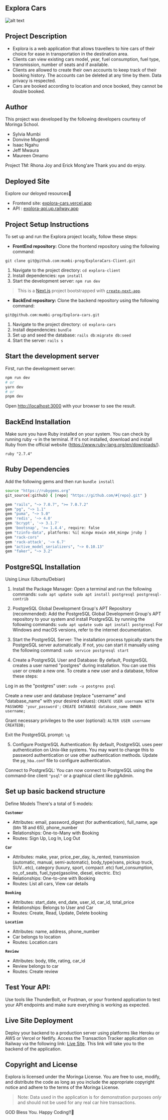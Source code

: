 ## Explora Cars
![alt text](https://github.com/mumbi-prog/ExploraCars-Client/blob/development/public/explora.jpeg?raw=true)
## Project Description

- Explora is a web application that allows travellers to hire cars of their choice for ease in transportation in the destination area. 
- Clients can view existing cars model, year, fuel consumption, fuel type, transmission, number of seats and if available. 
- Clients are allowed to create their own accounts to keep track of their booking history. The accounts can be deleted at any time by them. Data privacy is respected.
- Cars are booked according to location and once booked, they cannot be double booked.
  
## Author

This project was developed by the following developers courtesy of Moringa School.
- Sylvia Mumbi
- Donvine Mugendi
- Isaac Ngahu
- Jeff Mwaura
- Maureen Omamo 

Project TM: Rhona Joy and Erick Mong'are Thank you and do enjoy.

## Deployed Site
Explore our deloyed resources🚀 
- Frontend site: [explora-cars.vercel.app](https://explora-cars.vercel.app/)
- API : [explora-api.up.railway.app](https://explora-api.up.railway.app)

## Project Setup Instructions

To set up and run the Explora project locally, follow these steps:
- **FrontEnd repository:** Clone the frontend repository using the following command:
```
git clone git@github.com:mumbi-prog/ExploraCars-Client.git
```
1. Navigate to the project directory: `cd explora-client`
2. Install dependencies: `npm install`
3. Start the development server: `npm run dev`

> This is a [Next.js](https://nextjs.org/) project bootstrapped with [`create-next-app`](https://github.com/vercel/next.js/tree/canary/packages/create-next-app).
   
- **BackEnd repository:**  Clone the backend repository using the following command:
```
git@github.com:mumbi-prog/Explora-cars.git
```
1. Navigate to the project directory: `cd explora-cars`
2. Install dependencies: `bundle`
3. Set up and seed the database: `rails db:migrate db:seed`
4. Start the server: `rails s`

## Start the development server

First, run the development server:

```bash
npm run dev
# or
yarn dev
# or
pnpm dev
```

Open [http://localhost:3000](http://localhost:3000) with your browser to see the result.

## BackEnd Installation

Make sure you have Ruby installed on your system. You can check by running ruby -v in the terminal. If it's not installed, download and install Ruby from the official website (https://www.ruby-lang.org/en/downloads/).

`ruby "2.7.4"`

## Ruby Dependencies

Add the following gems and then run `bundle install`

```bash
source "https://rubygems.org"
git_source(:github) { |repo| "https://github.com/#{repo}.git" }

gem "rails", "~> 7.0.7", ">= 7.0.7.2"
gem "pg", "~> 1.1"
gem "puma", "~> 5.0"
gem 'redis', '~> 4.0'
gem 'bcrypt', '~> 3.1.7'
gem 'bootsnap', '>= 1.4.4', require: false
gem "tzinfo-data", platforms: %i[ mingw mswin x64_mingw jruby ]
gem "rack-cors"
gem 'rack-attack', '~> 6.7'
gem "active_model_serializers", "~> 0.10.13"
gem "faker", "~> 3.2"
```

## PostgreSQL Installation

Using Linux (Ubuntu/Debian)

1. Install the Package Manager: Open a terminal and run the following commands:
`sudo apt update sudo apt install postgresql postgresql-contrib`

2. PostgreSQL Global Development Group's APT Repository (recommended): Add the PostgreSQL Global Development Group's APT repository to your system and install PostgreSQL by running the following commands: `sudo apt update sudo apt install postgresql`
For Windows and macOS versions, refer to the internet documentation.

3. Start the PostgreSQL Server: The installation process typically starts the PostgreSQL server automatically. 
If not, you can start it manually using the following command: `sudo service postgresql start`

4. Create a PostgreSQL User and Database: By default, PostgreSQL creates a user named "postgres" during installation. 
You can use this user or create a new one. To create a new user and a database, follow these steps:

Log in as the "postgres" user: `sudo -u postgres psql`

Create a new user and database (replace "username" and "database_name" with your desired values): 
`CREATE USER username WITH PASSWORD 'your_password';`
`CREATE DATABASE database_name OWNER username;`

Grant necessary privileges to the user (optional): `ALTER USER username CREATEDB;`

Exit the PostgreSQL prompt: `\q`

5. Configure PostgreSQL Authentication: By default, PostgreSQL uses peer authentication on Unix-like systems. 
You may want to change this to password authentication or use other authentication methods. Update the `pg_hba.conf` file to configure authentication.

Connect to PostgreSQL: You can now connect to PostgreSQL using the command-line client `"psql"` or a graphical client like pgAdmin.

## Set up basic backend structure

Define Models
There's a total of 5 models:

**`Customer`**

- Attributes: email, password_digest (for authentication), full_name, age (btn 18 and 65), phone_number
- Relationships: One-to-Many with Booking
- Routes: Sign Up, Log In, Log Out

**`Car`**

- Attributes: make, year, price_per_day, is_rented, transmission (automatic, manual, semi-automatic), body_type(vans, pickup truck, SUV…etc), category (luxury, sport, compact .etc) fuel_consumption, no_of_seats, fuel_type(gasoline, diesel, electric. Etc)
- Relationships: One-to-one with Booking 
- Routes: List all cars, View car details

**`Booking`**

- Attributes: start_date, end_date, user_id, car_id, total_price
- Relationships: Belongs to User and Car
- Routes: Create, Read, Update, Delete booking

**`Location`**

- Attributes: name, address, phone_number
- Car belongs to location
- Routes: Location.cars

**`Review`**
- Attributes: body, title, rating, car_id
- Review belongs to car
- Routes: Create review

## Test Your API:

Use tools like ThunderBolt, or Postman, or your frontend application to test your API endpoints and make sure everything is working as expected.

## Live Site Deployment

Deploy your backend to a production server using platforms like Heroku or AWS or Vercel or Netlify.
Access the Transaction Tracker application on Railway via the following link: [Live Site](https://explora-cars-production.up.railway.app/customers). This link will take you to the backend of the application.

## Copyright and License

Explora is licensed under the Moringa License. 
You are free to use, modify, and distribute the code as long as you include the appropriate copyright notice and adhere to the terms of the Moringa License.

> Note: Data used in the application is for demonstration purposes *only* and should not be used for any real car hire transactions.

GOD Bless You. Happy Coding!!🤗
